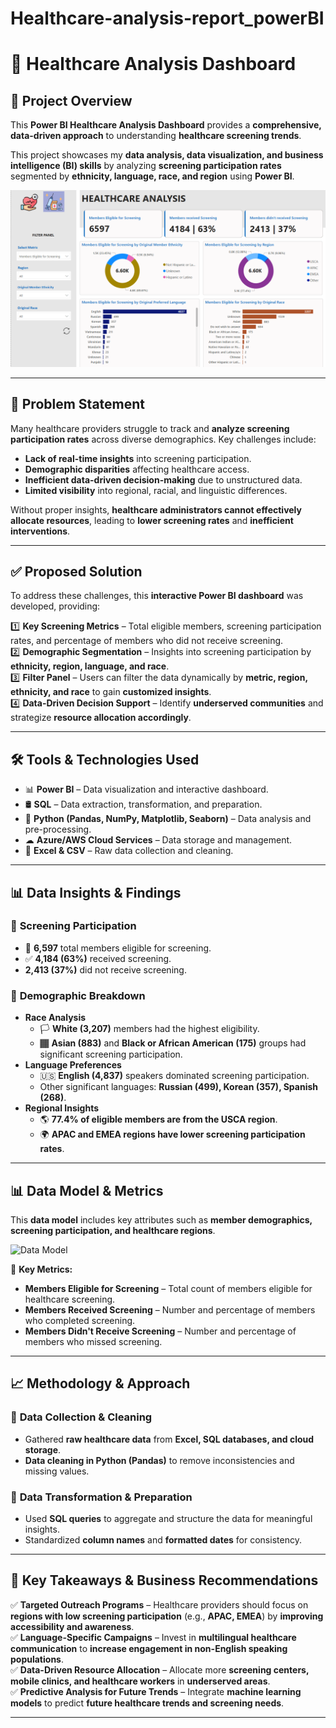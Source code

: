 # Healthcare-analysis-report_powerBI
# 🏥 Healthcare Analysis Dashboard

## 📌 Project Overview
This **Power BI Healthcare Analysis Dashboard** provides a **comprehensive, data-driven approach** to understanding **healthcare screening trends**. 

This project showcases my **data analysis, data visualization, and business intelligence (BI) skills** by analyzing **screening participation rates** segmented by **ethnicity, language, race, and region** using **Power BI**.

![Dashboard Overview](https://github.com/muralikrishna-v/Healthcare-analysis-report_powerBI/blob/main/healthcare_dashboard.png)

---

## 🚀 Problem Statement
Many healthcare providers struggle to track and **analyze screening participation rates** across diverse demographics. Key challenges include:

-  **Lack of real-time insights** into screening participation.  
-  **Demographic disparities** affecting healthcare access.  
-  **Inefficient data-driven decision-making** due to unstructured data.  
-  **Limited visibility** into regional, racial, and linguistic differences.  

Without proper insights, **healthcare administrators cannot effectively allocate resources**, leading to **lower screening rates** and **inefficient interventions**.

---

## ✅ Proposed Solution
To address these challenges, this **interactive Power BI dashboard** was developed, providing:

1️⃣ **Key Screening Metrics** – Total eligible members, screening participation rates, and percentage of members who did not receive screening.  
2️⃣ **Demographic Segmentation** – Insights into screening participation by **ethnicity, region, language, and race**.  
3️⃣ **Filter Panel** – Users can filter the data dynamically by **metric, region, ethnicity, and race** to gain **customized insights**.  
4️⃣ **Data-Driven Decision Support** – Identify **underserved communities** and strategize **resource allocation accordingly**.  

---

## 🛠 Tools & Technologies Used
- 📊 **Power BI** – Data visualization and interactive dashboard.  
- 🛢 **SQL** – Data extraction, transformation, and preparation.  
- 🐍 **Python (Pandas, NumPy, Matplotlib, Seaborn)** – Data analysis and pre-processing.  
- ☁ **Azure/AWS Cloud Services** – Data storage and management.  
- 📂 **Excel & CSV** – Raw data collection and cleaning.  

---

## 📊 Data Insights & Findings

### 🔹 **Screening Participation**
- 👥 **6,597** total members eligible for screening.  
- ✅ **4,184 (63%)** received screening.  
-  **2,413 (37%)** did not receive screening.  

### 🔹 **Demographic Breakdown**
- **Race Analysis**  
  - 🏳 **White (3,207)** members had the highest eligibility.  
  - 🏾 **Asian (883)** and **Black or African American (175)** groups had significant screening participation.  
- **Language Preferences**  
  - 🇺🇸 **English (4,837)** speakers dominated screening participation.  
  - Other significant languages: **Russian (499), Korean (357), Spanish (268)**.  
- **Regional Insights**  
  - 🌎 **77.4% of eligible members are from the USCA region**.  
  - 🌍 **APAC and EMEA regions have lower screening participation rates**.  

---

## 📊 Data Model & Metrics

This **data model** includes key attributes such as **member demographics, screening participation, and healthcare regions**.

![Data Model](images/healthcare_datamodelling.png)

📌 **Key Metrics:**  
- **Members Eligible for Screening** – Total count of members eligible for healthcare screening.  
- **Members Received Screening** – Number and percentage of members who completed screening.  
- **Members Didn't Receive Screening** – Number and percentage of members who missed screening.  

---

## 📈 Methodology & Approach

### 📍 **Data Collection & Cleaning**
- Gathered **raw healthcare data** from **Excel, SQL databases, and cloud storage**.  
- **Data cleaning in Python (Pandas)** to remove inconsistencies and missing values.  

### 🔄 **Data Transformation & Preparation**
- Used **SQL queries** to aggregate and structure the data for meaningful insights.  
- Standardized **column names** and **formatted dates** for consistency.  

---

## 📌 Key Takeaways & Business Recommendations

✅ **Targeted Outreach Programs** – Healthcare providers should focus on **regions with low screening participation** (e.g., **APAC, EMEA**) by **improving accessibility and awareness**.  
✅ **Language-Specific Campaigns** – Invest in **multilingual healthcare communication** to **increase engagement in non-English speaking populations**.  
✅ **Data-Driven Resource Allocation** – Allocate more **screening centers, mobile clinics, and healthcare workers** in **underserved areas**.  
✅ **Predictive Analysis for Future Trends** – Integrate **machine learning models** to predict **future healthcare trends and screening needs**.  

---

